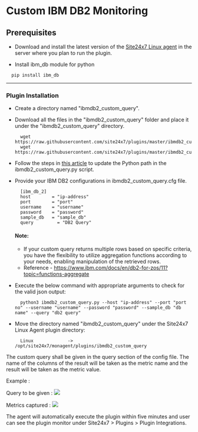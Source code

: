# Custom IBM DB2 Monitoring

                                                                                       
## Prerequisites

- Download and install the latest version of the [Site24x7 Linux agent](https://www.site24x7.com/app/client#/admin/inventory/add-monitor) in the server where you plan to run the plugin. 

- Install ibm_db module for python
```
  pip install ibm_db
```
---



### Plugin Installation  

- Create a directory named "ibmdb2_custom_query".
      
- Download all the files in the "ibmdb2_custom_query" folder and place it under the "ibmdb2_custom_query" directory.

		wget https://raw.githubusercontent.com/site24x7/plugins/master/ibmdb2_custom_query/ibmdb2_custom_query.py
		wget https://raw.githubusercontent.com/site24x7/plugins/master/ibmdb2_custom_query/ibmdb2_custom_query.cfg
  
- Follow the steps in [this article](https://support.site24x7.com/portal/en/kb/articles/updating-python-path-in-a-plugin-script-for-linux-servers) to update the Python path in the ibmdb2_custom_query.py script.

- Provide your IBM DB2 configurations in ibmdb2_custom_query.cfg file.

		[ibm_db_2]
		host 		= "ip-address"
		port 		= "port"
		username	= "username"
		password 	= "password"
		sample_db	= "sample_db"
		query         = "DB2 Query"
  #### Note:
  - If your custom query returns multiple rows based on specific criteria, you have the flexibility to utilize aggregation functions according to your needs, enabling manipulation of the retrieved rows.
  - Reference - https://www.ibm.com/docs/en/db2-for-zos/11?topic=functions-aggregate
		
- Execute the below command with appropriate arguments to check for the valid json output:

		python3 ibmdb2_custom_query.py --host "ip-address" --port "port no" --username "username" --password "password" --sample_db "db name" --query "db2 query"

- Move the directory named "ibmdb2_custom_query" under the Site24x7 Linux Agent plugin directory: 

		Linux             ->   /opt/site24x7/monagent/plugins/ibmdb2_custom_query


The custom query shall be given in the query section of the config file. The name of the columns of the result will be taken as the metric name and the result will be taken as the metric value.

Example : 

Query to be given :
<img src="https://i.imgur.com/petJTnD.png"/>


Metrics captured :
<img src="https://i.imgur.com/gQ9nPzS.png"/>


The agent will automatically execute the plugin within five minutes and user can see the plugin monitor under Site24x7 > Plugins > Plugin Integrations.


